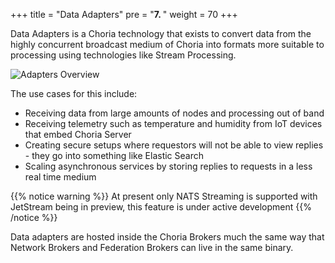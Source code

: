 +++
title = "Data Adapters"
pre = "<b>7. </b>"
weight = 70
+++

Data Adapters is a Choria technology that exists to convert data from the highly concurrent broadcast medium of Choria into formats more suitable to processing using technologies like Stream Processing.

![Adapters Overview](../adapters-overview.png)

The use cases for this include:

 * Receiving data from large amounts of nodes and processing out of band
 * Receiving telemetry such as temperature and humidity from IoT devices that embed Choria Server
 * Creating secure setups where requestors will not be able to view replies - they go into something like Elastic Search
 * Scaling asynchronous services by storing replies to requests in a less real time medium

{{% notice warning %}}
At present only NATS Streaming is supported with JetStream being in preview, this feature is under active development
{{% /notice %}}

Data adapters are hosted inside the Choria Brokers much the same way that Network Brokers and Federation Brokers can live in the same binary.
